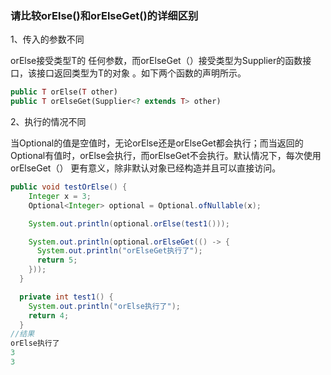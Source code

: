 ### 请比较orElse()和orElseGet()的详细区别

1、传入的参数不同

orElse接受类型T的 任何参数，而orElseGet（）接受类型为Supplier的函数接口，该接口返回类型为T的对象 。如下两个函数的声明所示。

```php
public T orElse(T other)
public T orElseGet(Supplier<? extends T> other)
```

2、执行的情况不同

当Optional的值是空值时，无论orElse还是orElseGet都会执行；而当返回的Optional有值时，orElse会执行，而orElseGet不会执行。默认情况下，每次使用orElseGet（） 更有意义，除非默认对象已经构造并且可以直接访问。

```java
public void testOrElse() {
    Integer x = 3;
    Optional<Integer> optional = Optional.ofNullable(x);

    System.out.println(optional.orElse(test1()));

    System.out.println(optional.orElseGet(() -> {
      System.out.println("orElseGet执行了");
      return 5;
    }));
  }

  private int test1() {
    System.out.println("orElse执行了");
    return 4;
  }
//结果
orElse执行了
3
3
```


